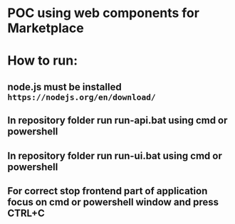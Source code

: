 # POC using web components for Marketplace

# How to run:

## node.js must be installed `https://nodejs.org/en/download/`

## In repository folder run run-api.bat using cmd or powershell

## In repository folder run run-ui.bat using cmd or powershell

## For correct stop frontend part of application focus on cmd or powershell window and press CTRL+C